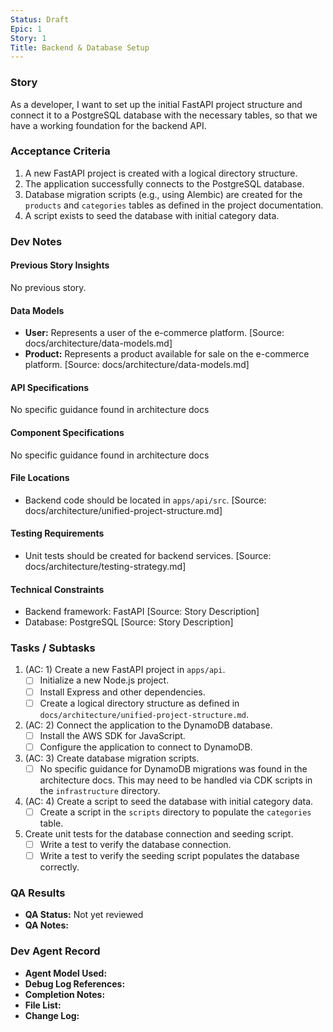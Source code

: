 ```yaml
---
Status: Draft
Epic: 1
Story: 1
Title: Backend & Database Setup
---
```


### Story

As a developer, I want to set up the initial FastAPI project structure and connect it to a PostgreSQL database with the necessary tables, so that we have a working foundation for the backend API.

### Acceptance Criteria

1.  A new FastAPI project is created with a logical directory structure.
2.  The application successfully connects to the PostgreSQL database.
3.  Database migration scripts (e.g., using Alembic) are created for the `products` and `categories` tables as defined in the project documentation.
4.  A script exists to seed the database with initial category data.

### Dev Notes

#### Previous Story Insights

No previous story.

#### Data Models

-   **User:** Represents a user of the e-commerce platform. [Source: docs/architecture/data-models.md]
-   **Product:** Represents a product available for sale on the e-commerce platform. [Source: docs/architecture/data-models.md]

#### API Specifications

No specific guidance found in architecture docs

#### Component Specifications

No specific guidance found in architecture docs

#### File Locations

-   Backend code should be located in `apps/api/src`. [Source: docs/architecture/unified-project-structure.md]

#### Testing Requirements

-   Unit tests should be created for backend services. [Source: docs/architecture/testing-strategy.md]

#### Technical Constraints

-   Backend framework: FastAPI [Source: Story Description]
-   Database: PostgreSQL [Source: Story Description]

### Tasks / Subtasks

1.  (AC: 1) Create a new FastAPI project in `apps/api`.
    -   [ ] Initialize a new Node.js project.
    -   [ ] Install Express and other dependencies.
    -   [ ] Create a logical directory structure as defined in `docs/architecture/unified-project-structure.md`.
2.  (AC: 2) Connect the application to the DynamoDB database.
    -   [ ] Install the AWS SDK for JavaScript.
    -   [ ] Configure the application to connect to DynamoDB.
3.  (AC: 3) Create database migration scripts.
    -   [ ] No specific guidance for DynamoDB migrations was found in the architecture docs. This may need to be handled via CDK scripts in the `infrastructure` directory.
4.  (AC: 4) Create a script to seed the database with initial category data.
    -   [ ] Create a script in the `scripts` directory to populate the `categories` table.
5.  Create unit tests for the database connection and seeding script.
    -   [ ] Write a test to verify the database connection.
    -   [ ] Write a test to verify the seeding script populates the database correctly.

### QA Results

-   **QA Status:** Not yet reviewed
-   **QA Notes:**

### Dev Agent Record

-   **Agent Model Used:**
-   **Debug Log References:**
-   **Completion Notes:**
-   **File List:**
-   **Change Log:**
